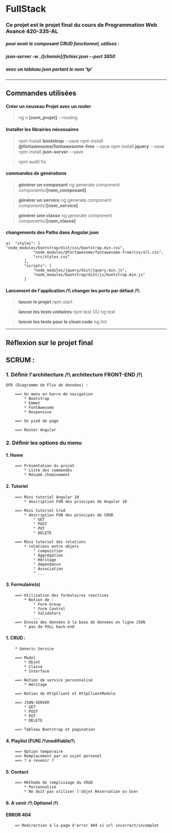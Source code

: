 # FullStack

### Ce projet est le projet final du cours de **Programmation Web Avancé 420-335-AL**

##### pour avoir le composant CRUD fonctionnel, utilisez :
##### json-server -w ./[chemin]/fichier.json --port 3850 
##### avec un tableau json portant le nom 'tp'

___

## Commandes utilisées

#### Créer un nouveau Projet avec un router
> ng n **[nom_projet]** --routing

#### Installer les librairies nécessaires
> npm install **bootstrap** --save
> npm install **@fortawesome/fontawesome-free** --save
> npm install **jquery** --save 
> npm install **json-server** --save

> npm audit fix

#### commandes de générations
> **générer un composant**
> ng generate component components/**[nom_composant]**

> **générer un service**
> ng generate component components/**[nom_service]**

> **générer une classe**
> ng generate component components/**[nom_classe]**

#### changements des Paths dans Angular.json
    a)	"styles": [ 
    "node_modules/bootstrap/dist/css/bootstrap.min.css",
                "node_modules/@fortawesome/fontawesome-free/css/all.css",
                "src/styles.css"
            ],
            "scripts": [
                "node_modules/jquery/dist/jquery.min.js",
                "node_modules/bootstrap/dist/js/bootstrap.min.js"
            ]

#### Lancement de l'application /!\ changer les ports par défaut /!\
> **lancer le projet**
> npm start

> **lancer les tests unitaires**
> npm test
> OU
> ng test

> **lancer les tests pour le clean code**
> ng lint

___

## Réflexion sur le projet final
## SCRUM :
### 1. Définir l'architecture /!\ architecture FRONT-END /!\
    DFD (Diagramme de Flux de données) : 
    
        ==> Un menu en barre de navigation
            * Bootstrap
            * Emmet
            * FontAwesome
            * Responsive
            
        ==> Un pied de page
        
        ==> Router Angular
### 2. Définir les options du menu

#### 1. Home
        ==> Présentation du projet
            * Liste des commandes
            * Résumé cheminement

#### 2. Tutoriel
        ==> Mini tutoriel Angular 10
            * description FUN des principes de Angular 10
            
        ==> Mini tutoriel Crud
            * description FUN des principes de CRUD
                ° GET
                ° POST
                ° PUT
                ° DELETE
                
        ==> Mini tutoriel des relations
            * relations entre objets
                ° composition
                ° Aggrégation
                ° Héritage
                ° dépendance
                ° Association
                ° ...

#### 3. Formulaire(s)
        ==> Utilisation des formulaires reactives
            * Notion de :
                ° Form Group
                ° Form Control
                ° Validators
                ...
        ==> Envoie des données à la base de données en ligne JSON 
            * pas de FULL back-end

#### 1. CRUD :
        * Generic Service
        
        ==> Model
            * Objet
            * Classe
            * Interface
        
        ==> Notion de service personnalisé
            * Héritage
            
        ==> Notion de HttpClient et HttpClientModule
        
        ==> JSON-SERVER
            * GET
            * POST
            * PUT
            * DELETE
            
        ==> Tableau Bootstrap et pagination
            
#### 4. Playlist [FUN] /!\modifiable/!\
        ==> Option temporaire
        ==> Remplacement par un sujet personel
        ==> ? a revenir ?

#### 5. Contact
        ==> Méthode de remplissage du CRUD
            * Personnalisé
            * Ne doit pas utiliser l'objet Reservation ou User

#### 6. A venir /!\ Optionel /!\

#### ERROR 404
        => Redirection à la page d'error 404 si url incorrect/incomplet




